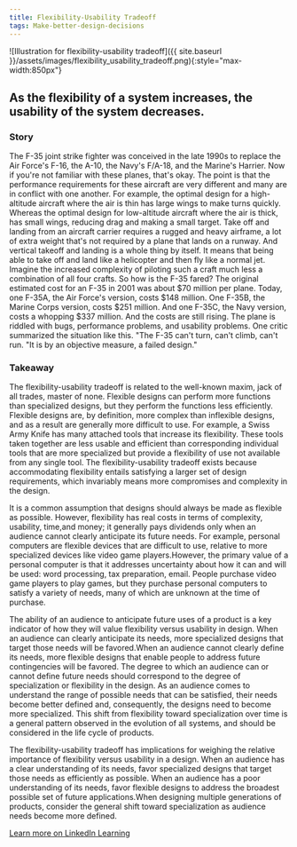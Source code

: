 ```yaml
---
title: Flexibility-Usability Tradeoff
tags: Make-better-design-decisions
---
```


![Illustration for flexibility-usability tradeoff]({{ site.baseurl }}/assets/images/flexibility_usability_tradeoff.png){:style="max-width:850px"}

## As the flexibility of a system increases, the usability of the system decreases.

<!--more-->

### Story

The F-35 joint strike fighter was conceived in the late 1990s to replace the Air Force's F-16, the A-10, the Navy's F/A-18, and the Marine's Harrier. Now if you're not familiar with these planes, that's okay. The point is that the performance requirements for these aircraft are very different and many are in conflict with one another. For example, the optimal design for a high-altitude aircraft where the air is thin has large wings to make turns quickly. Whereas the optimal design for low-altitude aircraft where the air is thick, has small wings, reducing drag and making a small target. Take off and landing from an aircraft carrier requires a rugged and heavy airframe, a lot of extra weight that's not required by a plane that lands on a runway. And vertical takeoff and landing is a whole thing by itself. It means that being able to take off and land like a helicopter and then fly like a normal jet. Imagine the increased complexity of piloting such a craft much less a combination of all four crafts. So how is the F-35 fared? The original estimated cost for an F-35 in 2001 was about $70 million per plane. Today, one F-35A, the Air Force's version, costs $148 million. One F-35B, the Marine Corps version, costs $251 million. And one F-35C, the Navy version, costs a whopping $337 million. And the costs are still rising. The plane is riddled with bugs, performance problems, and usability problems. One critic summarized the situation like this. "The F-35 can't turn, can't climb, can't run. "It is by an objective measure, a failed design."

### Takeaway

The flexibility-usability tradeoff is related to the well-known maxim, jack of all trades, master of none. Flexible designs can perform more functions than specialized designs, but they perform the functions less efficiently. Flexible designs are, by definition, more complex than inflexible designs, and as a result are generally more difficult to use. For example, a Swiss Army Knife has many attached tools that increase its flexibility. These tools taken together are less usable and efficient than corresponding individual tools that are more specialized but provide a flexibility of use not available from any single tool. The flexibility-usability tradeoff exists because accommodating flexibility entails satisfying a larger set of design requirements, which invariably means more compromises and complexity in the design.

It is a common assumption that designs should always be made as flexible as possible. However, flexibility has real costs in terms of complexity, usability, time,and money; it generally pays dividends only when an audience cannot clearly anticipate its future needs. For example, personal computers are flexible devices that are difficult to use, relative to more specialized devices like video game players.However, the primary value of a personal computer is that it addresses uncertainty about how it can and will be used: word processing, tax preparation, email. People purchase video game players to play games, but they purchase personal computers to satisfy a variety of needs, many of which are unknown at the time of purchase.

The ability of an audience to anticipate future uses of a product is a key indicator of how they will value flexibility versus usability in design. When an audience can clearly anticipate its needs, more specialized designs that target those needs will be favored.When an audience cannot clearly define its needs, more flexible designs that enable people to address future contingencies will be favored. The degree to which an audience can or cannot define future needs should correspond to the degree of specialization or flexibility in the design. As an audience comes to understand the range of possible needs that can be satisfied, their needs become better defined and, consequently, the designs need to become more specialized. This shift from flexibility toward specialization over time is a general pattern observed in the evolution of all systems, and should be considered in the life cycle of products.

The flexibility-usability tradeoff has implications for weighing the relative importance of flexibility versus usability in a design. When an audience has a clear understanding of its needs, favor specialized designs that target those needs as efficiently as possible. When an audience has a poor understanding of its needs, favor flexible designs to address the broadest possible set of future applications.When designing multiple generations of products, consider the general shift toward specialization as audience needs become more defined.

[Learn more on LinkedIn Learning](https://www.linkedin.com/learning/universal-principles-of-design/flexibility-trade-offs)

